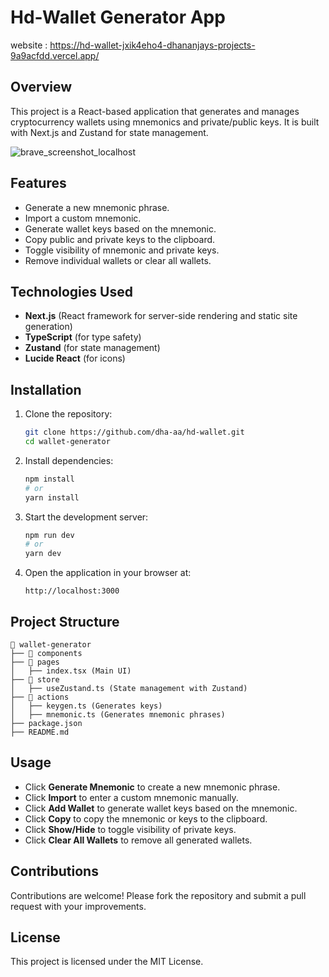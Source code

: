 # Hd-Wallet Generator App

website : https://hd-wallet-jxik4eho4-dhananjays-projects-9a9acfdd.vercel.app/

## Overview
This project is a React-based application that generates and manages cryptocurrency wallets using mnemonics and private/public keys. It is built with Next.js and Zustand for state management.

![brave_screenshot_localhost](https://hd-wallet-kohl.vercel.app/)
## Features
- Generate a new mnemonic phrase.
- Import a custom mnemonic.
- Generate wallet keys based on the mnemonic.
- Copy public and private keys to the clipboard.
- Toggle visibility of mnemonic and private keys.
- Remove individual wallets or clear all wallets.

## Technologies Used
- **Next.js** (React framework for server-side rendering and static site generation)
- **TypeScript** (for type safety)
- **Zustand** (for state management)
- **Lucide React** (for icons)

## Installation

1. Clone the repository:
   ```sh
   git clone https://github.com/dha-aa/hd-wallet.git
   cd wallet-generator
   ```

2. Install dependencies:
   ```sh
   npm install
   # or
   yarn install
   ```

3. Start the development server:
   ```sh
   npm run dev
   # or
   yarn dev
   ```

4. Open the application in your browser at:
   ```
   http://localhost:3000
   ```

## Project Structure
```
📂 wallet-generator
├── 📂 components
├── 📂 pages
│   ├── index.tsx (Main UI)
├── 📂 store
│   ├── useZustand.ts (State management with Zustand)
├── 📂 actions
│   ├── keygen.ts (Generates keys)
│   ├── mnemonic.ts (Generates mnemonic phrases)
├── package.json
├── README.md
```

## Usage
- Click **Generate Mnemonic** to create a new mnemonic phrase.
- Click **Import** to enter a custom mnemonic manually.
- Click **Add Wallet** to generate wallet keys based on the mnemonic.
- Click **Copy** to copy the mnemonic or keys to the clipboard.
- Click **Show/Hide** to toggle visibility of private keys.
- Click **Clear All Wallets** to remove all generated wallets.

## Contributions
Contributions are welcome! Please fork the repository and submit a pull request with your improvements.

## License
This project is licensed under the MIT License.



